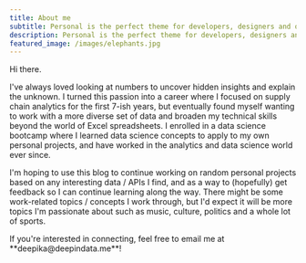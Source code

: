 ```yaml
---
title: About me
subtitle: Personal is the perfect theme for developers, designers and other creatives.
description: Personal is the perfect theme for developers, designers and other creatives.
featured_image: /images/elephants.jpg
---
```


<p>Hi there.</p>

<p>
I've always loved looking at numbers to uncover hidden insights and explain the unknown. I turned this passion into a career where I focused on supply chain analytics for the first 7-ish years, but eventually found myself wanting to work with a more diverse set of data and broaden my technical skills beyond the world of Excel spreadsheets. I enrolled in a data science bootcamp where I learned data science concepts to apply to my own personal projects, and have worked in the analytics and data science world ever since. 
 </p>

<p>I'm hoping to use this blog to continue working on random personal projects based on any interesting data / APIs I find, and as a way to (hopefully) get feedback so I can continue learning along the way. There might be some work-related topics / concepts I work through, but I'd expect it will be more topics I'm passionate about such as music, culture, politics and a whole lot of sports. 
</p>

<p>If you're interested in connecting, feel free to email me at **deepika@deepindata.me**!
</p>